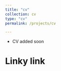 ```yaml
---
title: "cv"
collection: cv
type: "cv"
permalink: /projects/cv

---
```


- CV added soon

Linky link
======
